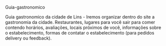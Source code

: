 Guia-gastronomico

Guia gastronomico da cidade de Lins -  Iremos organizar dentro do site a gastronomia da cidade. Restaurantes, lugares para você sair para comer contendo horários,
avaliações, locais próximos de você, informações sobre o estabelecimento, formas de contatar o estabelecimento (para pedidos delivery ou feedback).
